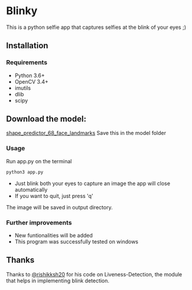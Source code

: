 # Blinky
This is a python selfie app that captures selfies at the blink of your eyes ;)

## Installation

### Requirements

  * Python 3.6+
  * OpenCV 3.4+ 
  * imutils
  * dlib
  * scipy

## Download the model:
[shape_predictor_68_face_landmarks]()
Save this in the model folder

### Usage
Run app.py on the terminal
```bash
python3 app.py
```
* Just blink both your eyes to capture an image
  the app will close automatically
* If you want to quit, just press 'q'

The image will be saved in output directory.

### Further improvements
*  New funtionalities will be added
*  This program was successfully tested on windows

## Thanks 
Thanks to [@rishikksh20](https://github.com/rishikksh20) for his code on Liveness-Detection, the module that helps in implementing blink detection.
